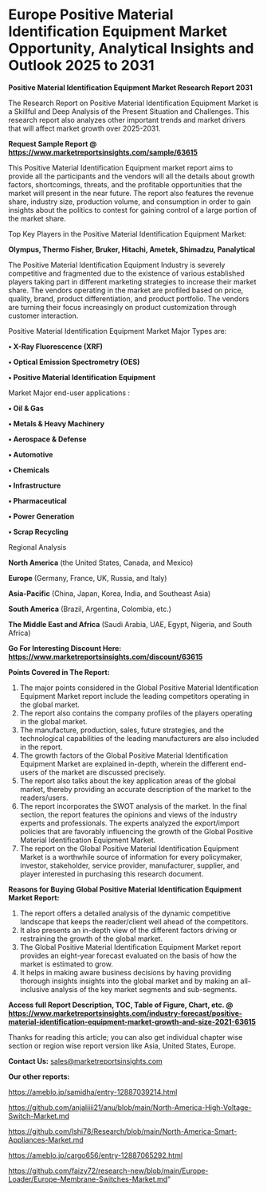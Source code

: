# Europe Positive Material Identification Equipment Market Opportunity, Analytical Insights and Outlook 2025 to 2031

<strong>Positive Material Identification Equipment Market Research Report 2031</strong>

The Research Report on Positive Material Identification Equipment Market is a Skillful and Deep Analysis of the Present Situation and Challenges. This research report also analyzes other important trends and market drivers that will affect market growth over 2025-2031.

<strong>Request Sample Report @ <a href=https://www.marketreportsinsights.com/sample/63615>https://www.marketreportsinsights.com/sample/63615</a></strong>

This Positive Material Identification Equipment market report aims to provide all the participants and the vendors will all the details about growth factors, shortcomings, threats, and the profitable opportunities that the market will present in the near future. The report also features the revenue share, industry size, production volume, and consumption in order to gain insights about the politics to contest for gaining control of a large portion of the market share.

Top Key Players in the Positive Material Identification Equipment Market:

<strong>Olympus, Thermo Fisher, Bruker, Hitachi, Ametek, Shimadzu, Panalytical</strong>

The Positive Material Identification Equipment Industry is severely competitive and fragmented due to the existence of various established players taking part in different marketing strategies to increase their market share. The vendors operating in the market are profiled based on price, quality, brand, product differentiation, and product portfolio. The vendors are turning their focus increasingly on product customization through customer interaction.

Positive Material Identification Equipment Market Major Types are:

<strong>• X-Ray Fluorescence (XRF)

• Optical Emission Spectrometry (OES)

• Positive Material Identification Equipment</strong>

Market Major end-user applications :

<strong>• Oil & Gas

• Metals & Heavy Machinery

• Aerospace & Defense

• Automotive

• Chemicals

• Infrastructure

• Pharmaceutical

• Power Generation

• Scrap Recycling </strong>

Regional Analysis

</u><strong><b>North America</b></strong> (the United States, Canada, and Mexico)

<strong><b>Europe </b></strong>(Germany, France, UK, Russia, and Italy)

<strong><b>Asia-Pacific</b></strong> (China, Japan, Korea, India, and Southeast Asia)

<strong><b>South America</b></strong> (Brazil, Argentina, Colombia, etc.)

<strong><b>The Middle East and Africa</b></strong> (Saudi Arabia, UAE, Egypt, Nigeria, and South Africa)

<strong>Go For Interesting Discount Here: <a href=https://www.marketreportsinsights.com/discount/63615>https://www.marketreportsinsights.com/discount/63615</a></strong>

<strong>Points Covered in The Report:</strong>
<ol>
  <li>The major points considered in the Global Positive Material Identification Equipment Market report include the leading competitors operating in the global market.</li>
  <li>The report also contains the company profiles of the players operating in the global market.</li>
  <li>The manufacture, production, sales, future strategies, and the technological capabilities of the leading manufacturers are also included in the report.</li>
  <li>The growth factors of the Global Positive Material Identification Equipment Market are explained in-depth, wherein the different end-users of the market are discussed precisely.</li>
  <li>The report also talks about the key application areas of the global market, thereby providing an accurate description of the market to the readers/users.</li>
  <li>The report incorporates the SWOT analysis of the market. In the final section, the report features the opinions and views of the industry experts and professionals. The experts analyzed the export/import policies that are favorably influencing the growth of the Global Positive Material Identification Equipment Market.</li>
  <li>The report on the Global Positive Material Identification Equipment Market is a worthwhile source of information for every policymaker, investor, stakeholder, service provider, manufacturer, supplier, and player interested in purchasing this research document.</li>
</ol>
<strong>Reasons for Buying Global Positive Material Identification Equipment Market Report:</strong>

<ol>
  <li>The report offers a detailed analysis of the dynamic competitive landscape that keeps the reader/client well ahead of the competitors.</li>
  <li>It also presents an in-depth view of the different factors driving or restraining the growth of the global market.</li>
  <li>The Global Positive Material Identification Equipment Market report provides an eight-year forecast evaluated on the basis of how the market is estimated to grow.</li>
  <li>It helps in making aware business decisions by having providing thorough insights insights into the global market and by making an all-inclusive analysis of the key market segments and sub-segments.</li>
</ol>
<strong>Access full Report Description, TOC, Table of Figure, Chart, etc. @ <a href=https://www.marketreportsinsights.com/industry-forecast/positive-material-identification-equipment-market-growth-and-size-2021-63615>https://www.marketreportsinsights.com/industry-forecast/positive-material-identification-equipment-market-growth-and-size-2021-63615</a></strong>


Thanks for reading this article; you can also get individual chapter wise section or region wise report version like Asia, United States, Europe.

<strong>Contact Us:</strong>
sales@marketreportsinsights.com

<strong>Our other reports:</strong>

<a href=https://ameblo.jp/samidha/entry-12887039214.html>https://ameblo.jp/samidha/entry-12887039214.html</a>

<a href=https://github.com/anjaliiii21/anu/blob/main/North-America-High-Voltage-Switch-Market.md>https://github.com/anjaliiii21/anu/blob/main/North-America-High-Voltage-Switch-Market.md</a>

<a href=https://github.com/Ishi78/Research/blob/main/North-America-Smart-Appliances-Market.md>https://github.com/Ishi78/Research/blob/main/North-America-Smart-Appliances-Market.md</a>

<a href=https://ameblo.jp/cargo656/entry-12887065292.html>https://ameblo.jp/cargo656/entry-12887065292.html</a>

<a href=https://github.com/faizy72/research-new/blob/main/Europe-Loader/Europe-Membrane-Switches-Market.md>https://github.com/faizy72/research-new/blob/main/Europe-Loader/Europe-Membrane-Switches-Market.md</a>"
